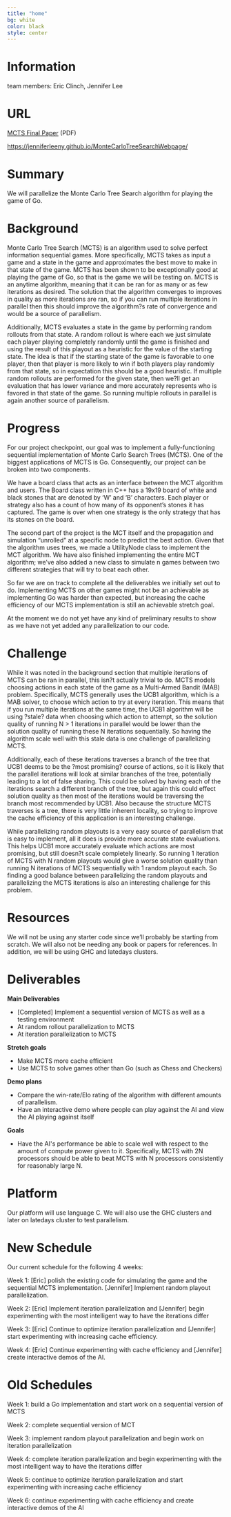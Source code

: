 ```yaml
---
title: "home"
bg: white  
color: black
style: center
---
```


# Information

team members: Eric Clinch, Jennifer Lee

# URL
[MCTS Final Paper](https://www.dropbox.com/s/miqibgnjbpnvaiw/MCTS_final_report.pdf?dl=0) (PDF)

https://jenniferleeny.github.io/MonteCarloTreeSearchWebpage/

# Summary
We will parallelize the Monte Carlo Tree Search algorithm for playing the game of Go. 

# Background

Monte Carlo Tree Search (MCTS) is an algorithm used to solve perfect information sequential games. More specifically, MCTS takes as input a game and a state in the game and approximates the best move to make in that state of the game. MCTS has been shown to be exceptionally good at playing the game of Go, so that is the game we will be testing on.  MCTS is an anytime algorithm, meaning that it can be ran for as many or as few iterations as desired. The solution that the algorithm converges to improves in quality as more iterations are ran, so if you can run multiple iterations in parallel then this should improve the algorithm?s rate of convergence and would be a source of parallelism. 

Additionally, MCTS evaluates a state in the game by performing random rollouts from that state. A random rollout is where each we just simulate each player playing completely randomly until the game is finished and using the result of this playout as a heuristic for the value of the starting state. The idea is that if the starting state of the game is favorable to one player, then that player is more likely to win if both players play randomly from that state, so in expectation this should be a good heuristic. If multiple random rollouts are performed for the given state, then we?ll get an evaluation that has lower variance and more accurately represents who is favored in that state of the game. So running multiple rollouts in parallel is again another source of parallelism.

# Progress

For our project checkpoint, our goal was to implement a fully-functioning sequential implementation of Monte Carlo Search Trees (MCTS). One of the biggest applications of MCTS is Go. Consequently, our project can be broken into two components. 

We have a board class that acts as an interface between the MCT algorithm and users. The Board class written in C++ has a 19x19 board of white and black stones that are denoted by ‘W’ and ‘B’ characters. Each player or strategy also has a count of how many of its opponent’s stones it has captured. The game is over when one strategy is the only strategy that has its stones on the board. 

The second part of the project is the MCT itself and the propagation and simulation “unrolled” at a specific node to predict the best action. Given that the algorithm uses trees, we made a UtilityNode class to implement the MCT algorithm. We have also finished implementing the entire MCT algorithm; we’ve also added a new class to simulate n games between two different strategies that will try to beat each other. 

So far we are on track to complete all the deliverables we initially set out to do. Implementing MCTS on other games might not be an achievable as implementing Go was harder than expected, but increasing the cache efficiency of our MCTS implementation is still an achievable stretch goal.

At the moment we do not yet have any kind of preliminary results to show as we have not yet added any parallelization to our code. 

# Challenge

While it was noted in the background section that multiple iterations of MCTS can be ran in parallel, this isn?t actually trivial to do. MCTS models choosing actions in each state of the game as a Multi-Armed Bandit (MAB) problem. Specifically, MCTS generally uses the UCB1 algorithm, which is a MAB solver, to choose which action to try at every iteration. This means that if you run multiple iterations at the same time, the UCB1 algorithm will be using ?stale? data when choosing which action to attempt, so the solution quality of running N > 1 iterations in parallel would be lower than the solution quality of running these N iterations sequentially. So having the algorithm scale well with this stale data is one challenge of parallelizing MCTS.

 Additionally, each of these iterations traverses a branch of the tree that UCB1 deems to be the ?most promising? course of actions, so it is likely that the parallel iterations will look at similar branches of the tree, potentially leading to a lot of false sharing. This could be solved by having each of the iterations search a different branch of the tree, but again this could effect solution quality as then most of the iterations would be traversing the branch most recommended by UCB1. Also because the structure MCTS traverses is a tree, there is very little inherent locality, so trying to improve the cache efficiency of this application is an interesting challenge.
 
 While parallelizing random playouts is a very easy source of parallelism that is easy to implement, all it does is provide more accurate state evaluations. This helps UCB1 more accurately evaluate which actions are most promising, but still doesn?t scale completely linearly. So running 1 iteration of MCTS with N random playouts would give a worse solution quality than running N iterations of MCTS sequentially with 1 random playout each. So finding a good balance between parallelizing the random playouts and parallelizing the MCTS iterations is also an interesting challenge for this problem.

# Resources
We will not be using any starter code since we’ll probably be starting from scratch. We will also not be needing any book or papers for references. In addition, we will be using GHC and latedays clusters. 


# Deliverables

**Main Deliverables**
* [Completed] Implement a sequential version of MCTS as well as a testing environment
* At random rollout parallelization to MCTS
* At iteration parallelization to MCTS

**Stretch goals**
* Make MCTS more cache efficient
* Use MCTS to solve games other than Go (such as Chess and Checkers)

**Demo plans**
* Compare the win-rate/Elo rating of the algorithm with different amounts of parallelism.
* Have an interactive demo where people can play against the AI and view the AI playing against itself

**Goals**
* Have the AI's performance be able to scale well with respect to the amount of compute power given to it. Specifically, MCTS with 2N processors should be able to beat MCTS with N processors consistently for reasonably large N.

# Platform

Our platform will use language C. We will also use the GHC clusters and later on latedays cluster to test parallelism. 

# New Schedule

Our current schedule for the following 4 weeks:

Week 1: [Eric] polish the existing code for simulating the game and the sequential MCTS implementation. [Jennifer] Implement random playout parallelization.

Week 2: [Eric] Implement iteration parallelization and [Jennifer] begin experimenting with the most intelligent way to have the iterations differ

Week 3: [Eric] Continue to optimize iteration parallelization and [Jennifer] start experimenting with increasing cache efficiency.

Week 4: [Eric] Continue experimenting with cache efficiency and [Jennifer] create interactive demos of the AI.

# Old Schedules
Week 1: build a Go implementation and start work on a sequential version of MCTS

Week 2: complete sequential version of MCT

Week 3: implement random playout parallelization and begin work on iteration parallelization

Week 4: complete iteration parallelization and begin experimenting with the most intelligent way to have the iterations differ

Week 5: continue to optimize iteration parallelization and start experimenting with increasing cache efficiency

Week 6: continue experimenting with cache efficiency and create interactive demos of the AI
